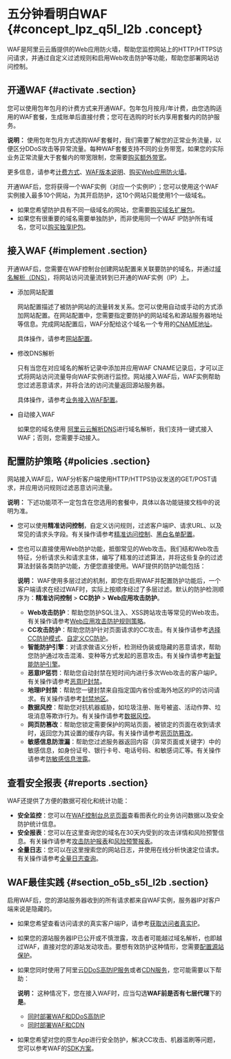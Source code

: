 # 五分钟看明白WAF {#concept_lpz_q5l_l2b .concept}

WAF是阿里云云盾提供的Web应用防火墙，帮助您监控网站上的HTTP/HTTPS访问请求，并通过自定义过滤规则和启用Web攻击防护等功能，帮助您部署网站访问控制。

## 开通WAF {#activate .section}

您可以使用包年包月的计费方式来开通WAF。包年包月按月/年计费，由您选购适用的WAF套餐，生成账单后直接付费；您可在选购的时长内享用套餐内的防护服务。

**说明：** 使用包年包月方式选购WAF套餐时，我们需要了解您的正常业务流量，以便区分DDoS攻击等异常流量。每种WAF套餐支持不同的业务带宽，如果您的实际业务正常流量大于套餐内的带宽限制，您需要[购买额外带宽](../../../../../intl.zh-CN/产品定价/开通WAF/额外带宽扩展说明.md#)。

更多信息，请参考[计费方式](../../../../../intl.zh-CN/产品定价/计费方式.md#)、[WAF版本说明](../../../../../intl.zh-CN/产品定价/开通WAF/WAF各版本功能说明.md#)、[购买Web应用防火墙](../../../../../intl.zh-CN/产品定价/开通WAF/购买Web应用防火墙.md#)。

开通WAF后，您将获得一个WAF实例（对应一个实例IP）；您可以使用这个WAF实例接入最多10个网站，为其开启防护，这10个网站只能使用1个一级域名。

-   如果您希望防护具有不同一级域名的网站，您需要[购买域名扩展包](../../../../../intl.zh-CN/产品定价/开通WAF/扩展域名包.md#)。
-   如果您有很重要的域名需要单独防护，而非使用同一个WAF IP防护所有域名，您可以[购买独享IP包](../../../../../intl.zh-CN/产品定价/开通WAF/独享IP包.md#)。

## 接入WAF {#implement .section}

开通WAF后，您需要在WAF控制台创建网站配置来关联要防护的域名，并通过[域名解析（DNS）](https://en.wikipedia.org/wiki/Domain_Name_System)，将网站访问流量流转到已开通的WAF实例（IP）上。

-   添加网站配置

    网站配置描述了被防护网站的流量转发关系。您可以使用自动或手动的方式添加网站配置。在网站配置中，您需要指定要防护的网站域名和源站服务器地址等信息。完成网站配置后，WAF分配给这个域名一个专用的[CNAME地址](https://en.wikipedia.org/wiki/CNAME_record)。

    具体操作，请参考[网站配置](intl.zh-CN/用户指南/接入WAF/网站配置.md#)。

-   修改DNS解析

    只有当您在对应域名的解析记录中添加并应用WAF CNAME记录后，才可以正式将网站访问流量导向WAF实例进行监控。网站接入WAF后，WAF实例帮助您过滤恶意请求，并将合法的访问流量返回源站服务器。

    具体操作，请参考[业务接入WAF配置](intl.zh-CN/用户指南/接入WAF/业务接入WAF配置.md#)。

-   自动接入WAF

    如果您的域名使用 [阿里云云解析DNS](https://www.alibabacloud.com/product/dns)进行域名解析，我们支持一键式接入WAF；否则，您需要手动接入。


## 配置防护策略 {#policies .section}

网站接入WAF后，WAF分析客户端使用HTTP/HTTPS协议发送的GET/POST请求，并应用访问规则过滤恶意访问流量。

**说明：** 下述功能项不一定包含在您选用的套餐中，具体以各功能链接文档中的说明为准。

-   您可以使用**精准访问控制**，自定义访问规则，过滤客户端IP、请求URL、以及常见的请求头字段。有关操作请参考[精准访问控制](intl.zh-CN/用户指南/防护配置/精准访问控制.md#)、[黑白名单配置](intl.zh-CN/用户指南/防护配置/IP黑白名单配置.md#)。
-   您也可以直接使用Web防护功能，抵御常见的Web攻击。我们结和Web攻击特征，分析请求头和请求主体，编写了精准的过滤算法，并将这些复杂的过滤算法封装各类防护功能，方便您直接使用。WAF提供的防护功能包括：

    **说明：** WAF使用多层过滤的机制，即您在启用WAF并配置防护功能后，一个客户端请求在经过WAF时，实际上按顺序经过了多层过滤。默认的防护检测顺序为：**精准访问控制** \> **CC防护** \> **Web应用攻击防护**。

    -   **Web攻击防护**：帮助您防护SQL注入、XSS跨站攻击等常见的Web攻击。有关操作请参考[Web应用攻击防护规则策略](intl.zh-CN/用户指南/防护配置/Web应用攻击防护.md#)。
    -   **CC攻击防护**：帮助您防护针对页面请求的CC攻击。有关操作请参考[选择CC防护模式](intl.zh-CN/用户指南/防护配置/CC安全防护.md#)、[自定义CC防护](intl.zh-CN/用户指南/防护配置/自定义CC防护.md#)。
    -   **智能防护引擎**：对请求做语义分析，检测经伪装或隐藏的恶意请求，帮助您防护通过攻击混淆、变种等方式发起的恶意攻击。有关操作请参考[新智能防护引擎](intl.zh-CN/用户指南/防护配置/新智能防护引擎.md#)。
    -   **恶意IP惩罚**：帮助您自动封禁在短时间内进行多次Web攻击的客户端IP。有关操作请参考[恶意IP封禁](intl.zh-CN/用户指南/防护配置/恶意IP惩罚.md#)。
    -   **地理IP封禁**：帮助您一键封禁来自指定国内省份或海外地区的IP的访问请求。有关操作请参考[封禁地区](intl.zh-CN/用户指南/防护配置/封禁地区.md#)。
    -   **数据风控**：帮助您对抗机器威胁，如垃圾注册、账号被盗、活动作弊、垃圾消息等欺诈行为。有关操作请参考[数据风控](intl.zh-CN/用户指南/防护配置/数据风控.md#)。
    -   **网页防篡改**：帮助您锁定需要保护的网站页面，被锁定的页面在收到请求时，返回您为其设置的缓存内容。有关操作请参考[网页防篡改](intl.zh-CN/用户指南/防护配置/网站防篡改.md#)。
    -   **敏感信息防泄漏**：帮助您过滤服务器返回内容（异常页面或关键字）中的敏感信息，如身份证号、银行卡号、电话号码、和敏感词汇等。有关操作请参考[防敏感信息泄露](intl.zh-CN/用户指南/防护配置/防敏感信息泄露.md#)。

## 查看安全报表 {#reports .section}

WAF还提供了方便的数据可视化和统计功能：

-   **安全监控**：您可以在[WAF控制台总览页面](intl.zh-CN/用户指南/防护统计/总览.md#)查看图表化的业务访问数据以及安全防护统计信息。
-   **安全报表**：您可以在这里查询您的域名在30天内受到的攻击详情和风险预警信息。有关操作请参考[攻击防护报表](intl.zh-CN/用户指南/防护统计/攻击防护报表.md#)和[风险预警报表](intl.zh-CN/用户指南/防护统计/风险预警报表.md#)。
-   **全量日志**：您可以在这里搜索您的网站日志，并使用在线分析快速定位请求。有关操作请参考[全量日志查询](intl.zh-CN/用户指南/防护统计/全量日志查询.md#)。

## WAF最佳实践 {#section_o5b_s5l_l2b .section}

启用WAF后，您的源站服务器收到的所有请求都来自WAF实例，服务器IP对客户端来说是隐藏的。

-   如果您希望查看访问请求的真实客户端IP，请参考[获取访问者真实IP](../../../../../intl.zh-CN/最佳实践/获取访问者真实IP.md#)。
-   如果您的源站服务器IP已公开或不慎泄露，攻击者可能越过域名解析，也即越过WAF，直接对您的源站发动攻击。要想有效防护这种情形，您需要[配置源站保护](../../../../../intl.zh-CN/最佳实践/源站保护.md#)。
-   如果您同时使用了阿里云[DDoS高防IP服务](https://www.alibabacloud.com/product/ddos-pro)或者[CDN服务](https://www.alibabacloud.com/product/cdn)，您可能需要以下帮助：

    **说明：** 这种情况下，您在接入WAF时，应当勾选**WAF前是否有七层代理**下的**是**。

    -   [同时部署WAF和DDoS高防IP](intl.zh-CN/用户指南/接入WAF/同时部署WAF和DDoS高防.md#)
    -   [同时部署WAF和CDN](intl.zh-CN/用户指南/接入WAF/同时部署WAF和CDN.md#)
-   如果您希望对您的原生App进行安全防护，解决CC攻击、机器滥刷等问题，您可以参考WAF的[SDK方案](intl.zh-CN/用户指南/SDK方案/SDK方案简介.md#)。

